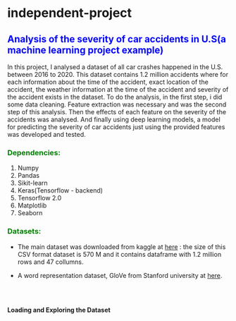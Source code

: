# independent-project
## <font color='blue'>**Analysis of the severity of car accidents in U.S(a machine learning project example)**</font>
In this project, I analysed a dataset of all car crashes happened in the U.S. between 2016 to 2020. This dataset contains 1.2 million accidents where for each information about the time of the accident, exact location of the accident, the weather information at the time of the accident and severity of the accident exists in the dataset.
  To do the analysis, in the first step, i did some data cleaning. Feature extraction was necessary and was the second step of this analysis. Then the effects of each feature on the severity of the accidents was analysed. And finally using deep learning models, a model for predicting the severity of car accidents just using the provided features was developed and tested.
  
### <font color='green'>**Dependencies:**</font>
1. Numpy 
2. Pandas 
3. Sikit-learn
4. Keras(Tensorflow - backend)
5. Tensorflow 2.0
6. Matplotlib
7. Seaborn

### <font color='green'>**Datasets:**</font>
* The main dataset was downloaded from kaggle at [here](https://www.kaggle.com/sobhanmoosavi/us-accidents) : the size of this CSV format dataset is  570 M and it contains  dataframe with 1.2 million rows and 47 collumns.

* A word representation dataset, GloVe from Stanford university at [here](https://nlp.stanford.edu/projects/glove/).

<code>  



</code>


#### <font>**Loading and Exploring the Dataset**</font>
